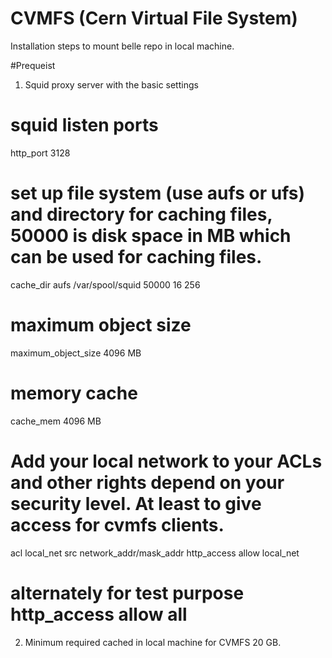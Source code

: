 # CVMFS (Cern Virtual File System) 

Installation steps to mount belle repo in local machine.

#Prequeist 

1. Squid proxy server with the basic settings 
# squid listen ports
http_port 3128
# set up file system (use aufs or ufs) and directory for caching files, 50000 is disk space in MB which can be used for caching files. 
cache_dir aufs /var/spool/squid 50000 16 256
# maximum object size
maximum_object_size 4096 MB
# memory cache
cache_mem 4096 MB
# Add your local network to your ACLs and other rights depend on your security level. At least to give access for cvmfs clients.
acl local_net src network_addr/mask_addr
http_access allow local_net
# alternately for test purpose http_access allow all

2. Minimum required cached in local machine for CVMFS 20 GB. 
